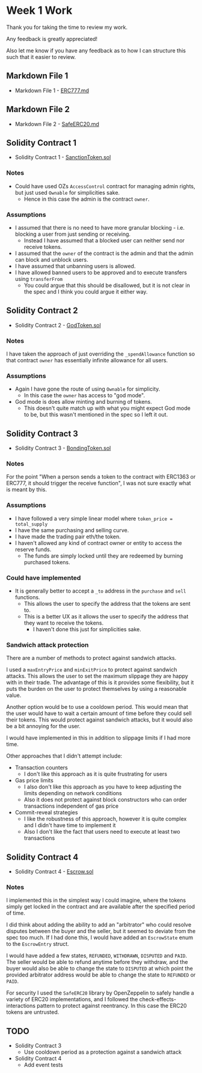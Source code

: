 # Week 1 Work

Thank you for taking the time to review my work.

Any feedback is greatly appreciated!

Also let me know if you have any feedback as to how I can structure this such that it easier to review.

## Markdown File 1

- Markdown File 1 - [ERC777.md](./ERC777.md)

## Markdown File 2

- Markdown File 2 - [SafeERC20.md](./SafeERC20.md)

## Solidity Contract 1

- Solidity Contract 1 - [SanctionToken.sol](./src/SanctionToken.sol)

### Notes

- Could have used OZs `AccessControl` contract for managing admin rights, but just used `Ownable` for simplicities sake.
  - Hence in this case the admin is the contract `owner`.

### Assumptions

- I assumed that there is no need to have more granular blocking - i.e. blocking a user from just sending or receiving.
  - Instead I have assumed that a blocked user can neither send nor receive tokens.
- I assumed that the `owner` of the contract is the admin and that the admin can block and unblock users.
- I have assumed that unbanning users is allowed.
- I have allowed banned users to be approved and to execute transfers using `transferFrom`
  - You could argue that this should be disallowed, but it is not clear in the spec and I think you could argue it either way.

## Solidity Contract 2

- Solidity Contract 2 - [GodToken.sol](./src/GodToken.sol)

### Notes

I have taken the approach of just overriding the `_spendAllowance` function so that contract `owner` has essentially infinite allowance for all users.

### Assumptions

- Again I have gone the route of using `Ownable` for simplicity.
  - In this case the `owner` has access to "god mode".
- God mode is does allow minting and burning of tokens.
  - This doesn't quite match up with what you might expect God mode to be, but this wasn't mentioned in the spec so I left it out.

## Solidity Contract 3

- Solidity Contract 3 - [BondingToken.sol](./src/BondingToken.sol)

### Notes

For the point "When a person sends a token to the contract with ERC1363 or ERC777, it should trigger the receive function", I was not sure exactly what is meant by this.

### Assumptions

- I have followed a very simple linear model where `token_price = total_supply`
- I have the same purchasing and selling curve.
- I have made the trading pair eth/the token.
- I haven't allowed any kind of contract owner or entity to access the reserve funds.
  - The funds are simply locked until they are redeemed by burning purchased tokens.

### Could have implemented

- It is generally better to accept a `_to` address in the `purchase` and `sell` functions.
  - This allows the user to specify the address that the tokens are sent to.
  - This is a better UX as it allows the user to specify the address that they want to receive the tokens.
    - I haven't done this just for simplicities sake.

### Sandwich attack protection

There are a number of methods to protect against sandwich attacks.

I used a `maxEntryPrice` and `minExitPrice` to protect against sandwich attacks. This allows the user to set the maximum slippage they are happy with in their trade. The advantage of this is it provides some flexibility, but it puts the burden on the user to protect themselves by using a reasonable value.

Another option would be to use a cooldown period. This would mean that the user would have to wait a certain amount of time before they could sell their tokens. This would protect against sandwich attacks, but it would also be a bit annoying for the user.

I would have implemented in this in addition to slippage limits if I had more time.

Other approaches that I didn't attempt include:
- Transaction counters
  - I don't like this approach as it is quite frustrating for users
- Gas price limits
  - I also don't like this approach as you have to keep adjusting the limits depending on network conditions
  - Also it does not protect against block constructors who can order transactions independent of gas price
- Commit-reveal strategies
  - I like the robustness of this approach, however it is quite complex and I didn't have time to implement it
  - Also I don't like the fact that users need to execute at least two transactions

## Solidity Contract 4

- Solidity Contract 4 - [Escrow.sol](./src/Escrow.sol)

### Notes

I implemented this in the simplest way I could imagine, where the tokens simply get locked in the contract and are available after the specified period of time.

I did think about adding the ability to add an "arbitrator" who could resolve disputes between the buyer and the seller, but it seemed to deviate from the spec too much. If I had done this, I would have added an `EscrowState` enum to the `EscrowEntry` struct.

I would have added a few states, `REFUNDED`, `WITHDRAWN`, `DISPUTED` and `PAID`. The seller would be able to refund anytime before they withdraw, and the buyer would also be able to change the state to `DISPUTED` at which point the provided arbitrator address would be able to change the state to `REFUNDED` or `PAID`.

For security I used the `SafeERC20` library by OpenZeppelin to safely handle a variety of ERC20 implementations, and I followed the check-effects-interactions pattern to protect against reentrancy. In this case the ERC20 tokens are untrusted.

## TODO

- Solidity Contract 3
  - Use cooldown period as a protection against a sandwich attack
- Solidity Contract 4
  - Add event tests

